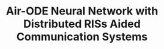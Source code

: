 ---
authors:
  - name: Mengbing Liu
    url: https://liumengbing.com/
  - name: Jiancheng An
    url: ""
  - name: Chongwen Huang
    url: ""
  - name: Ahmed Alhammadi
    url: ""
  - name: Faouzi Bader
    url: ""
  - name: Sami Muhaidat
    url: ""   
  - name: Mérouane Debbah
    url: ""   
  - name: Chau Yuen
    url: ""  

published_place: IEEE Middle East Conference on Communications and Networking (MECOM) 
published_year: 2024
published_month: 11
tags:
    - Reconfigurable intelligent surface
    - Over-the-air Computation

paper_id: "zYLM7Y9cAGgC"
title: Air-ODE Neural Network with Distributed RISs Aided Communication Systems
slug: air-ode-neural-network-with-distributed-RISs-aided-communication-systems
featured: true
bibtex:
  |-
      @inproceedings{inproceedings,
      author = {Liu, Mengbing and An, Jiancheng and Chongwen, Huang and Alhammadi, Ahmed and Bader, Faouzi and Muhaidat, Sami and Debbah, mérouane and Yuen, Chau},
      year = {2024},
      month = {11},
      pages = {356-361},
      title = {Air-ODE Neural Network with Distributed RISs Aided Communication Systems},
      doi = {10.1109/MECOM61498.2024.10881273}
      }
homepage: https://ieeexplore.ieee.org/abstract/document/10881273
links:
  - name: IEEE Xplore
    url: https://ieeexplore.ieee.org/abstract/document/10881273
  # - name: arXiv
  #   url: https://arxiv.org/abs/2004.11969
  # - name: video
  #   url: https://www.youtube.com/watch?v=V1KU6V49UKI
  # - name: code
  #   url: https://github.com/LiXin97/Co-Planar-Parametrization-VIO
og_image: /pubs/IROS-2020/IROS2020.png
---